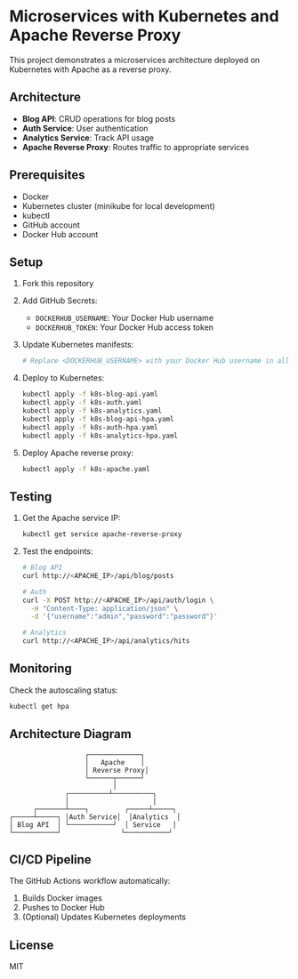 # Microservices with Kubernetes and Apache Reverse Proxy

This project demonstrates a microservices architecture deployed on Kubernetes with Apache as a reverse proxy.

## Architecture

- **Blog API**: CRUD operations for blog posts
- **Auth Service**: User authentication
- **Analytics Service**: Track API usage
- **Apache Reverse Proxy**: Routes traffic to appropriate services

## Prerequisites

- Docker
- Kubernetes cluster (minikube for local development)
- kubectl
- GitHub account
- Docker Hub account

## Setup

1. Fork this repository

2. Add GitHub Secrets:

   - `DOCKERHUB_USERNAME`: Your Docker Hub username
   - `DOCKERHUB_TOKEN`: Your Docker Hub access token

3. Update Kubernetes manifests:

   ```bash
   # Replace <DOCKERHUB_USERNAME> with your Docker Hub username in all k8s-*.yaml files
   ```

4. Deploy to Kubernetes:

   ```bash
   kubectl apply -f k8s-blog-api.yaml
   kubectl apply -f k8s-auth.yaml
   kubectl apply -f k8s-analytics.yaml
   kubectl apply -f k8s-blog-api-hpa.yaml
   kubectl apply -f k8s-auth-hpa.yaml
   kubectl apply -f k8s-analytics-hpa.yaml
   ```

5. Deploy Apache reverse proxy:
   ```bash
   kubectl apply -f k8s-apache.yaml
   ```

## Testing

1. Get the Apache service IP:

   ```bash
   kubectl get service apache-reverse-proxy
   ```

2. Test the endpoints:

   ```bash
   # Blog API
   curl http://<APACHE_IP>/api/blog/posts

   # Auth
   curl -X POST http://<APACHE_IP>/api/auth/login \
     -H "Content-Type: application/json" \
     -d '{"username":"admin","password":"password"}'

   # Analytics
   curl http://<APACHE_IP>/api/analytics/hits
   ```

## Monitoring

Check the autoscaling status:

```bash
kubectl get hpa
```

## Architecture Diagram

```
                   ┌─────────────┐
                   │   Apache    │
                   │ Reverse Proxy│
                   └──────┬──────┘
                          │
              ┌──────────┴──────────┐
              │                     │
      ┌───────┴────┐         ┌─────┴─────┐
┌─────┴─────┐ │Auth Service│  │Analytics  │
│ Blog API  │ └───────────┘  │ Service   │
└───────────┘               └───────────┘
```

## CI/CD Pipeline

The GitHub Actions workflow automatically:

1. Builds Docker images
2. Pushes to Docker Hub
3. (Optional) Updates Kubernetes deployments

## License

MIT

